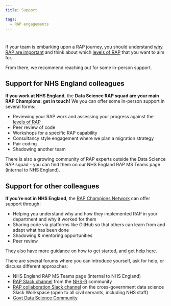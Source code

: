 ```yaml
---
title: Support

tags:
  - RAP engagements
---
```


#

If your team is embarking upon a RAP journey, you should understand [why RAP are important][1] and think about which [levels of RAP][2] that you want to aim for.

From there, we recommend reaching out for some in-person support.

## Support for NHS England colleagues

**If you work at NHS England**, the **Data Science RAP squad are your main RAP Champions: get in touch!** We you can offer some in-person support in several forms:

- Reviewing your RAP work and assessing your progress against the [levels of RAP][2]
- Peer review of code
- Workshops for a specific RAP capability
- Consultancy style engagement where we plan a migration strategy
- Pair coding
- Shadowing another team

There is also a growing community of RAP experts outside the Data Science RAP squad - you can find them on our NHS England RAP MS Teams page (internal to NHS England).

## Support for other colleagues

**If you're not in NHS England**, the [RAP Champions Network](https://analysisfunction.civilservice.gov.uk/support/reproducible-analytical-pipelines/reproducible-analytical-pipeline-rap-champions) can offer support through:

- Helping you understand why and how they implemented RAP in your department and why it worked for them
- Sharing code via platforms like GitHub so that others can learn from and adapt what has been done
- Shadowing & mentoring opportunities
- Peer review

They also have more guidance on how to get started, and get help [here](https://dataingovernment.blog.gov.uk/2022/08/08/mentoring-a-successful-rap-project/).

There are several forums where you can introduce yourself, ask for help, or discuss different approaches:

- NHS England RAP MS Teams page (internal to NHS England)
- [RAP Slack channel](https://nhsrcommunity.slack.com/archives/C03N1GXHEH0) from the [NHS-R](https://nhsrcommunity.com/) community
- [RAP collaboration Slack channel](https://govdatascience.slack.com/archives/C6H22U3H9) on the cross-government data science Slack Workspace (open to all civil servants, including NHS staff)
- [Govt Data Science Community](https://www.gov.uk/service-manual/communities/data-science-community)

[1]: ./introduction_to_RAP/why_RAP_is_important.md
[2]: ./introduction_to_RAP/levels_of_RAP.md
